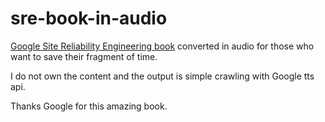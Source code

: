 # sre-book-in-audio
[Google Site Reliability Engineering book](https://landing.google.com/sre/book/) converted in audio for those who want to save their fragment of time.

I do not own the content and the output is simple crawling with Google tts api.

Thanks Google for this amazing book.
